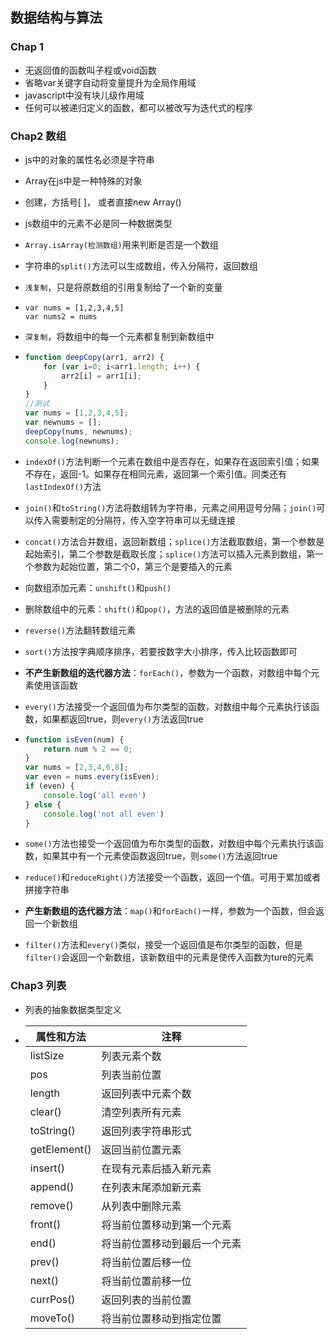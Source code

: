 ## 数据结构与算法

### Chap 1

- 无返回值的函数叫子程或void函数
- 省略var关键字自动将变量提升为全局作用域
- javascript中没有块儿级作用域
- 任何可以被递归定义的函数，都可以被改写为迭代式的程序

### Chap2 数组

- js中的对象的属性名必须是字符串

- Array在js中是一种特殊的对象

- 创建，方括号[ ]， 或者直接new Array()

- js数组中的元素不必是同一种数据类型

- `Array.isArray(检测数组)`用来判断是否是一个数组

- 字符串的`split()`方法可以生成数组，传入分隔符，返回数组

- `浅复制`，只是将原数组的引用复制给了一个新的变量

- ```
  var nums = [1,2,3,4,5]
  var nums2 = nums
  ```

- `深复制`，将数组中的每一个元素都复制到新数组中

- ```javascript
  function deepCopy(arr1, arr2) {
      for (var i=0; i<arr1.length; i++) {
          arr2[i] = arr1[i];
      }
  }
  //测试
  var nums = [1,2,3,4,5];
  var newnums = [];
  deepCopy(nums, newnums);
  console.log(newnums);
  ```

- `indexOf()`方法判断一个元素在数组中是否存在，如果存在返回索引值；如果不存在，返回-1。如果存在相同元素，返回第一个索引值。同类还有`lastIndexOf()`方法

- `join()`和`toString()`方法将数组转为字符串，元素之间用逗号分隔；`join()`可以传入需要制定的分隔符，传入空字符串可以无缝连接

- `concat()`方法合并数组，返回新数组；`splice()`方法截取数组，第一个参数是起始索引，第二个参数是截取长度；`splice()`方法可以插入元素到数组，第一个参数为起始位置，第二个0，第三个是要插入的元素

- 向数组添加元素：`unshift()`和`push()`

- 删除数组中的元素：`shift()`和`pop()`，方法的返回值是被删除的元素

- `reverse()`方法翻转数组元素

- `sort()`方法按字典顺序排序，若要按数字大小排序，传入比较函数即可

- **不产生新数组的迭代器方法**：`forEach()`，参数为一个函数，对数组中每个元素使用该函数

- `every()`方法接受一个返回值为布尔类型的函数，对数组中每个元素执行该函数，如果都返回true，则`every()`方法返回true

- ```javascript
  function isEven(num) {
      return num % 2 == 0;
  }
  var nums = [2,3,4,6,8];
  var even = nums.every(isEven);
  if (even) {
      console.log('all even')
  } else {
      console.log('not all even')
  }
  ```

- `some()`方法也接受一个返回值为布尔类型的函数，对数组中每个元素执行该函数，如果其中有一个元素使函数返回true，则`some()`方法返回true

- `reduce()`和`reduceRight()`方法接受一个函数，返回一个值。可用于累加或者拼接字符串

- **产生新数组的迭代器方法**：`map()`和`forEach()`一样，参数为一个函数，但会返回一个新数组

- `filter()`方法和`every()`类似，接受一个返回值是布尔类型的函数，但是`filter()`会返回一个新数组，该新数组中的元素是使传入函数为ture的元素

### Chap3 列表

- 列表的抽象数据类型定义

- | 属性和方法   | 注释                         |
  | ------------ | ---------------------------- |
  | listSize     | 列表元素个数                 |
  | pos          | 列表当前位置                 |
  | length       | 返回列表中元素个数           |
  | clear()      | 清空列表所有元素             |
  | toString()   | 返回列表字符串形式           |
  | getElement() | 返回当前位置元素             |
  | insert()     | 在现有元素后插入新元素       |
  | append()     | 在列表末尾添加新元素         |
  | remove()     | 从列表中删除元素             |
  | front()      | 将当前位置移动到第一个元素   |
  | end()        | 将当前位置移动到最后一个元素 |
  | prev()       | 将当前位置后移一位           |
  | next()       | 将当前位置前移一位           |
  | currPos()    | 返回列表的当前位置           |
  | moveTo()     | 将当前位置移动到指定位置     |

  